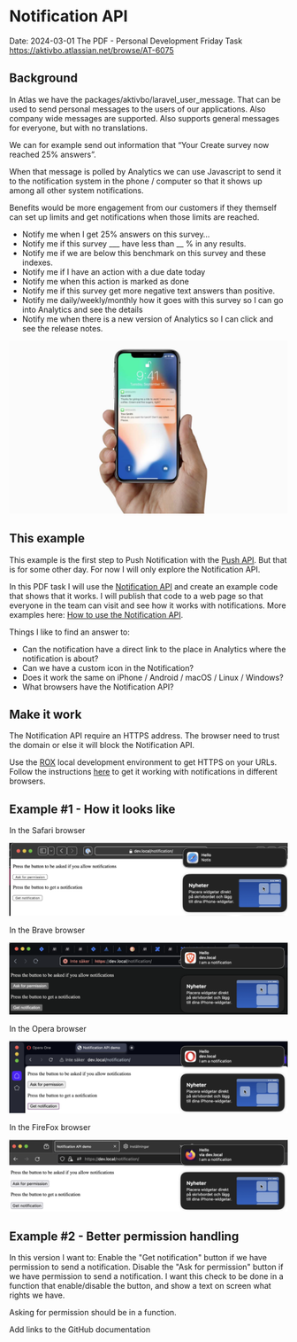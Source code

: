 # Notification API

Date: 2024-03-01 The PDF - Personal Development Friday
Task https://aktivbo.atlassian.net/browse/AT-6075

## Background

In Atlas we have the packages/aktivbo/laravel_user_message. That can be used to send personal messages to the users of our applications. Also company wide messages are supported. Also supports general messages for everyone, but with no translations.

We can for example send out information that “Your Create survey now reached 25% answers”.

When that message is polled by Analytics we can use Javascript to send it to the notification system in the phone / computer so that it shows up among all other system notifications.

Benefits would be more engagement from our customers if they themself can set up limits and get notifications when those limits are reached.

* Notify me when I get 25% answers on this survey…
* Notify me if this survey ___ have less than __ % in any results.
* Notify me if we are below this benchmark on this survey and these indexes.
* Notify me if I have an action with a due date today
* Notify me when this action is marked as done
* Notify me if this survey get more negative text answers than positive.
* Notify me daily/weekly/monthly how it goes with this survey so I can go into Analytics and see the details
* Notify me when there is a new version of Analytics so I can click and see the release notes.

![iphone example](iphone-notifications.png)

## This example

This example is the first step to Push Notification with the [Push API](https://developer.mozilla.org/en-US/docs/Web/API/Push_API). But that is for some other day. For now I will only explore the Notification API.

In this PDF task I will use the [Notification API](https://developer.mozilla.org/en-US/docs/Web/API/notification) and create an example code that shows that it works. I will publish that code to a web page so that everyone in the team can visit and see how it works with notifications.
More examples here: [How to use the Notification API](https://developer.mozilla.org/en-US/docs/Web/API/Notifications_API/Using_the_Notifications_API).

Things I like to find an answer to:

* Can the notification have a direct link to the place in Analytics where the notification is about?
* Can we have a custom icon in the Notification?
* Does it work the same on iPhone / Android / macOS / Linux / Windows?
* What browsers have the Notification API?

## Make it work

The Notification API require an HTTPS address. The browser need to trust the domain or else it will block the Notification API.

Use the [ROX](https://github.com/peterlembke/rox) local development environment to get HTTPS on your URLs.
Follow the instructions [here](https://github.com/peterlembke/rox/blob/main/images/web/certificates/README.md) to get it working with notifications in different browsers.

## Example #1 - How it looks like

In the Safari browser

![macOS Safari](macOS-Safari-Notification-Example.png)

In the Brave browser

![macOS Brave](macOS-Brave-Notification-Example.png)

In the Opera browser

![macOS Opera](macOS-Opera-Notification-Example.png)

In the FireFox browser

![macOS FireFox](macOS-FireFox-Notification-Example.png)

## Example #2 - Better permission handling

In this version I want to:
Enable the "Get notification" button if we have permission to send a notification.
Disable the "Ask for permission" button if we have permission to send a notification.
I want this check to be done in a function that enable/disable the button,
and show a text on screen what rights we have.

Asking for permission should be in a function.

Add links to the GitHub documentation